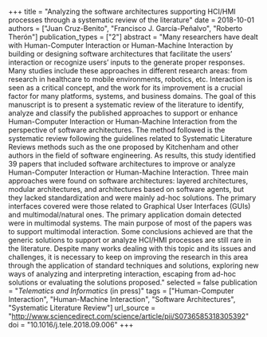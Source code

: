 +++
title = "Analyzing the software architectures supporting HCI/HMI processes through a systematic review of the literature"
date = 2018-10-01
authors = ["Juan Cruz-Benito", "Francisco J. García-Peñalvo", "Roberto Therón"]
publication_types = ["2"]
abstract = "Many researchers have dealt with Human-Computer Interaction or Human-Machine Interaction by building or designing software architectures that facilitate the users’ interaction or recognize users’ inputs to the generate proper responses. Many studies include these approaches in different research areas: from research in healthcare to mobile environments, robotics, etc. Interaction is seen as a critical concept, and the work for its improvement is a crucial factor for many platforms, systems, and business domains. The goal of this manuscript is to present a systematic review of the literature to identify, analyze and classify the published approaches to support or enhance Human-Computer Interaction or Human-Machine Interaction from the perspective of software architectures. The method followed is the systematic review following the guidelines related to Systematic Literature Reviews methods such as the one proposed by Kitchenham and other authors in the field of software engineering. As results, this study identified 39 papers that included software architectures to improve or analyze Human-Computer Interaction or Human-Machine Interaction. Three main approaches were found on software architectures: layered architectures, modular architectures, and architectures based on software agents, but they lacked standardization and were mainly ad-hoc solutions. The primary interfaces covered were those related to Graphical User Interfaces (GUIs) and multimodal/natural ones. The primary application domain detected were in multimodal systems. The main purpose of most of the papers was to support multimodal interaction. Some conclusions achieved are that the generic solutions to support or analyze HCI/HMI processes are still rare in the literature. Despite many works dealing with this topic and its issues and challenges, it is necessary to keep on improving the research in this area through the application of standard techniques and solutions, exploring new ways of analyzing and interpreting interaction, escaping from ad-hoc solutions or evaluating the solutions proposed."
selected = false
publication = "*Telematics and Informatics* (in press)"
tags = ["Human-Computer Interaction", "Human-Machine Interaction", "Software Architectures", "Systematic Literature Review"]
url_source = "http://www.sciencedirect.com/science/article/pii/S0736585318305392"
doi = "10.1016/j.tele.2018.09.006"
+++
